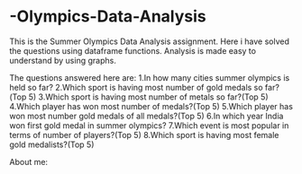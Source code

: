 # -Olympics-Data-Analysis
This is the Summer Olympics Data Analysis assignment.
Here i have solved the questions using dataframe functions.
Analysis is made easy to understand by using graphs.

The questions answered here are:
1.In how many cities summer olympics is held so far?
2.Which sport is having most number of gold medals so far?(Top 5)
3.Which sport is having most number of metals so far?(Top 5)
4.Which player has won most number of medals?(Top 5)
5.Which player has won most number gold medals of all medals?(Top 5)
6.In which year India won first gold medal in summer olympics?
7.Which event is most popular in terms of number of players?(Top 5)
8.Which sport is having most female gold medalists?(Top 5)

About me:
